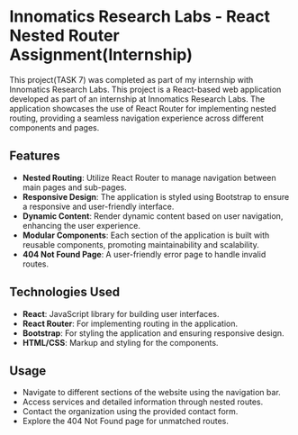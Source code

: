 # Innomatics Research Labs - React Nested Router Assignment(Internship)

This project(TASK 7) was completed as part of my internship with Innomatics Research Labs. This project is a React-based web application developed as part of an internship at Innomatics Research Labs. The application showcases the use of React Router for implementing nested routing, providing a seamless navigation experience across different components and pages.

## Features

- **Nested Routing**: Utilize React Router to manage navigation between main pages and sub-pages.
- **Responsive Design**: The application is styled using Bootstrap to ensure a responsive and user-friendly interface.
- **Dynamic Content**: Render dynamic content based on user navigation, enhancing the user experience.
- **Modular Components**: Each section of the application is built with reusable components, promoting maintainability and scalability.
- **404 Not Found Page**: A user-friendly error page to handle invalid routes.

## Technologies Used

- **React**: JavaScript library for building user interfaces.
- **React Router**: For implementing routing in the application.
- **Bootstrap**: For styling the application and ensuring responsive design.
- **HTML/CSS**: Markup and styling for the components.

## Usage
- Navigate to different sections of the website using the navigation bar.
- Access services and detailed information through nested routes.
- Contact the organization using the provided contact form.
- Explore the 404 Not Found page for unmatched routes.

